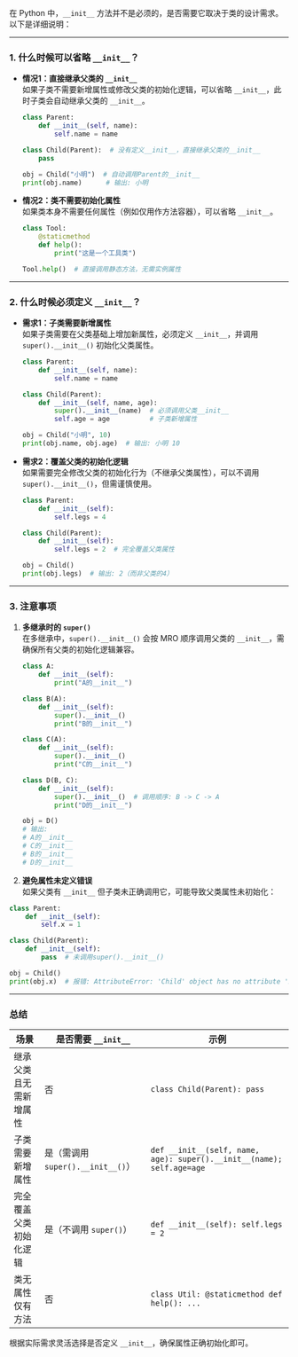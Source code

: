 在 Python 中，`__init__` 方法并不是必须的，是否需要它取决于类的设计需求。以下是详细说明：

---

### **1. 什么时候可以省略 `__init__`？**
- **情况1：直接继承父类的 `__init__`**  
  如果子类不需要新增属性或修改父类的初始化逻辑，可以省略 `__init__`，此时子类会自动继承父类的 `__init__`。
  ```python
  class Parent:
      def __init__(self, name):
          self.name = name

  class Child(Parent):  # 没有定义__init__，直接继承父类的__init__
      pass

  obj = Child("小明")  # 自动调用Parent的__init__
  print(obj.name)      # 输出: 小明
  ```

- **情况2：类不需要初始化属性**  
  如果类本身不需要任何属性（例如仅用作方法容器），可以省略 `__init__`。
  ```python
  class Tool:
      @staticmethod
      def help():
          print("这是一个工具类")

  Tool.help()  # 直接调用静态方法，无需实例属性
  ```

---

### **2. 什么时候必须定义 `__init__`？**
- **需求1：子类需要新增属性**  
  如果子类需要在父类基础上增加新属性，必须定义 `__init__`，并调用 `super().__init__()` 初始化父类属性。
  ```python
  class Parent:
      def __init__(self, name):
          self.name = name

  class Child(Parent):
      def __init__(self, name, age):
          super().__init__(name)  # 必须调用父类__init__
          self.age = age          # 子类新增属性

  obj = Child("小明", 10)
  print(obj.name, obj.age)  # 输出: 小明 10
  ```

- **需求2：覆盖父类的初始化逻辑**  
  如果需要完全修改父类的初始化行为（不继承父类属性），可以不调用 `super().__init__()`，但需谨慎使用。
  ```python
  class Parent:
      def __init__(self):
          self.legs = 4

  class Child(Parent):
      def __init__(self):
          self.legs = 2  # 完全覆盖父类属性

  obj = Child()
  print(obj.legs)  # 输出: 2（而非父类的4）
  ```

---

### **3. 注意事项**
1. **多继承时的 `super()`**  
   在多继承中，`super().__init__()` 会按 MRO 顺序调用父类的 `__init__`，需确保所有父类的初始化逻辑兼容。
   ```python
   class A:
       def __init__(self):
           print("A的__init__")

   class B(A):
       def __init__(self):
           super().__init__()
           print("B的__init__")

   class C(A):
       def __init__(self):
           super().__init__()
           print("C的__init__")

   class D(B, C):
       def __init__(self):
           super().__init__()  # 调用顺序: B -> C -> A
           print("D的__init__")

   obj = D()
   # 输出:
   # A的__init__
   # C的__init__
   # B的__init__
   # D的__init__
   ```

2. **避免属性未定义错误**  
  如果父类有 `__init__` 但子类未正确调用它，可能导致父类属性未初始化：
  ```python
  class Parent:
      def __init__(self):
          self.x = 1

  class Child(Parent):
      def __init__(self):
          pass  # 未调用super().__init__()

  obj = Child()
  print(obj.x)  # 报错: AttributeError: 'Child' object has no attribute 'x'
  ```

---

### **总结**
| 场景                  | 是否需要 `__init__`                | 示例                                                                 |
|-----------------------|-----------------------------------|----------------------------------------------------------------------|
| 继承父类且无需新增属性   | 否                                | `class Child(Parent): pass`                                         |
| 子类需要新增属性        | 是（需调用 `super().__init__()`） | `def __init__(self, name, age): super().__init__(name); self.age=age` |
| 完全覆盖父类初始化逻辑   | 是（不调用 `super()`）            | `def __init__(self): self.legs = 2`                                 |
| 类无属性仅有方法        | 否                                | `class Util: @staticmethod def help(): ...`                         |

根据实际需求灵活选择是否定义 `__init__`，确保属性正确初始化即可。
